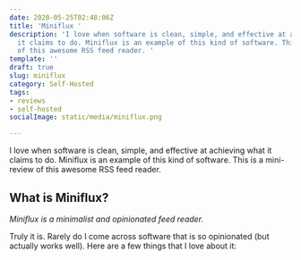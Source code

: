 ```yaml
---
date: 2020-05-25T02:48:06Z
title: 'Miniflux '
description: 'I love when software is clean, simple, and effective at achieving what
  it claims to do. Miniflux is an example of this kind of software. This is a mini-review
  of this awesome RSS feed reader. '
template: ''
draft: true
slug: miniflux
category: Self-Hosted
tags:
- reviews
- self-hosted
socialImage: static/media/miniflux.png

---
```

I love when software is clean, simple, and effective at achieving what it claims to do. Miniflux is an example of this kind of software. This is a mini-review of this awesome RSS feed reader.

## What is Miniflux?

_Miniflux is a minimalist and opinionated feed reader._

  
Truly it is. Rarely do I come across software that is so opinionated (but actually works well). Here are a few things that I love about it: